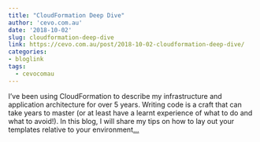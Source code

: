 ```yaml
---
title: "CloudFormation Deep Dive"
author: 'cevo.com.au'
date: '2018-10-02'
slug: cloudformation-deep-dive
link: https://cevo.com.au/post/2018-10-02-cloudformation-deep-dive/
categories:
- bloglink
tags:
  - cevocomau
---
```


I’ve been using CloudFormation to describe my infrastructure and application architecture for over 5 years. Writing code is a craft that can take years to master (or at least have a learnt experience of what to do and what to avoid!). In this blog, I will share my tips on how to lay out your templates relative to your environment[... <i class="fas fa-external-link-alt"></i>](https://cevo.com.au/post/2018-10-02-cloudformation-deep-dive/)

